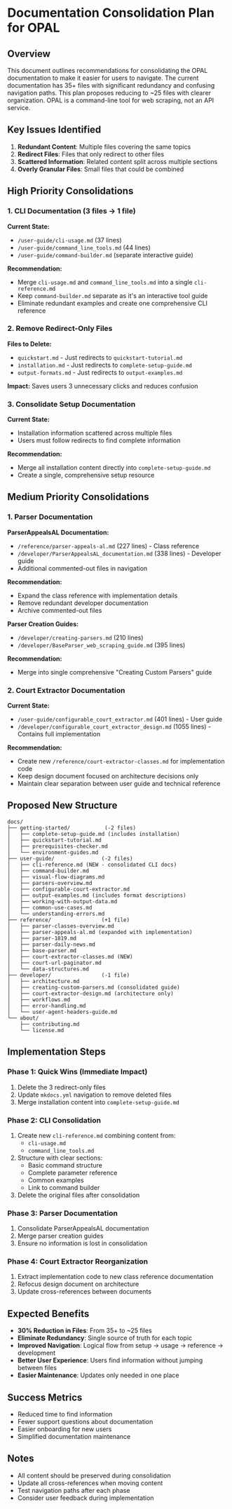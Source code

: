 # Documentation Consolidation Plan for OPAL

## Overview

This document outlines recommendations for consolidating the OPAL documentation to make it easier for users to navigate. The current documentation has 35+ files with significant redundancy and confusing navigation paths. This plan proposes reducing to ~25 files with clearer organization. OPAL is a command-line tool for web scraping, not an API service.

## Key Issues Identified

1. **Redundant Content**: Multiple files covering the same topics
2. **Redirect Files**: Files that only redirect to other files
3. **Scattered Information**: Related content split across multiple sections
4. **Overly Granular Files**: Small files that could be combined

## High Priority Consolidations

### 1. CLI Documentation (3 files → 1 file)

**Current State:**
- `/user-guide/cli-usage.md` (37 lines)
- `/user-guide/command_line_tools.md` (44 lines)
- `/user-guide/command-builder.md` (separate interactive guide)

**Recommendation:**
- Merge `cli-usage.md` and `command_line_tools.md` into a single `cli-reference.md`
- Keep `command-builder.md` separate as it's an interactive tool guide
- Eliminate redundant examples and create one comprehensive CLI reference

### 2. Remove Redirect-Only Files

**Files to Delete:**
- `quickstart.md` - Just redirects to `quickstart-tutorial.md`
- `installation.md` - Just redirects to `complete-setup-guide.md`
- `output-formats.md` - Just redirects to `output-examples.md`

**Impact:** Saves users 3 unnecessary clicks and reduces confusion

### 3. Consolidate Setup Documentation

**Current State:**
- Installation information scattered across multiple files
- Users must follow redirects to find complete information

**Recommendation:**
- Merge all installation content directly into `complete-setup-guide.md`
- Create a single, comprehensive setup resource

## Medium Priority Consolidations

### 1. Parser Documentation

**ParserAppealsAL Documentation:**
- `/reference/parser-appeals-al.md` (227 lines) - Class reference
- `/developer/ParserAppealsAL_documentation.md` (338 lines) - Developer guide
- Additional commented-out files in navigation

**Recommendation:**
- Expand the class reference with implementation details
- Remove redundant developer documentation
- Archive commented-out files

**Parser Creation Guides:**
- `/developer/creating-parsers.md` (210 lines)
- `/developer/BaseParser_web_scraping_guide.md` (395 lines)

**Recommendation:**
- Merge into single comprehensive "Creating Custom Parsers" guide

### 2. Court Extractor Documentation

**Current State:**
- `/user-guide/configurable_court_extractor.md` (401 lines) - User guide
- `/developer/configurable_court_extractor_design.md` (1055 lines) - Contains full implementation

**Recommendation:**
- Create new `/reference/court-extractor-classes.md` for implementation code
- Keep design document focused on architecture decisions only
- Maintain clear separation between user guide and technical reference

## Proposed New Structure

```
docs/
├── getting-started/           (-2 files)
│   ├── complete-setup-guide.md (includes installation)
│   ├── quickstart-tutorial.md
│   ├── prerequisites-checker.md
│   └── environment-guides.md
├── user-guide/               (-2 files)
│   ├── cli-reference.md (NEW - consolidated CLI docs)
│   ├── command-builder.md
│   ├── visual-flow-diagrams.md
│   ├── parsers-overview.md
│   ├── configurable-court-extractor.md
│   ├── output-examples.md (includes format descriptions)
│   ├── working-with-output-data.md
│   ├── common-use-cases.md
│   └── understanding-errors.md
├── reference/                (+1 file)
│   ├── parser-classes-overview.md
│   ├── parser-appeals-al.md (expanded with implementation)
│   ├── parser-1819.md
│   ├── parser-daily-news.md
│   ├── base-parser.md
│   ├── court-extractor-classes.md (NEW)
│   ├── court-url-paginator.md
│   └── data-structures.md
├── developer/                (-1 file)
│   ├── architecture.md
│   ├── creating-custom-parsers.md (consolidated guide)
│   ├── court-extractor-design.md (architecture only)
│   ├── workflows.md
│   ├── error-handling.md
│   └── user-agent-headers-guide.md
└── about/
    ├── contributing.md
    └── license.md
```

## Implementation Steps

### Phase 1: Quick Wins (Immediate Impact)
1. Delete the 3 redirect-only files
2. Update `mkdocs.yml` navigation to remove deleted files
3. Merge installation content into `complete-setup-guide.md`

### Phase 2: CLI Consolidation
1. Create new `cli-reference.md` combining content from:
   - `cli-usage.md`
   - `command_line_tools.md`
2. Structure with clear sections:
   - Basic command structure
   - Complete parameter reference
   - Common examples
   - Link to command builder
3. Delete the original files after consolidation

### Phase 3: Parser Documentation
1. Consolidate ParserAppealsAL documentation
2. Merge parser creation guides
3. Ensure no information is lost in consolidation

### Phase 4: Court Extractor Reorganization
1. Extract implementation code to new class reference documentation
2. Refocus design document on architecture
3. Update cross-references between documents

## Expected Benefits

- **30% Reduction in Files**: From 35+ to ~25 files
- **Eliminate Redundancy**: Single source of truth for each topic
- **Improved Navigation**: Logical flow from setup → usage → reference → development
- **Better User Experience**: Users find information without jumping between files
- **Easier Maintenance**: Updates only needed in one place

## Success Metrics

- Reduced time to find information
- Fewer support questions about documentation
- Easier onboarding for new users
- Simplified documentation maintenance

## Notes

- All content should be preserved during consolidation
- Update all cross-references when moving content
- Test navigation paths after each phase
- Consider user feedback during implementation